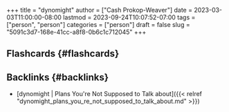 +++
title = "dynomight"
author = ["Cash Prokop-Weaver"]
date = 2023-03-03T11:00:00-08:00
lastmod = 2023-09-24T10:07:52-07:00
tags = ["person", "person"]
categories = ["person"]
draft = false
slug = "5091c3d7-168e-41cc-a8f8-0b6c1c712045"
+++

## Flashcards {#flashcards}


## Backlinks {#backlinks}

-   [dynomight | Plans You're Not Supposed to Talk about]({{< relref "dynomight_plans_you_re_not_supposed_to_talk_about.md" >}})
